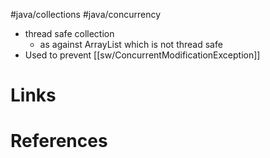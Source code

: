 #java/collections #java/concurrency

- thread safe collection 
	- as against ArrayList which is not thread safe
- Used to prevent [[sw/ConcurrentModificationException]]

# Links

# References